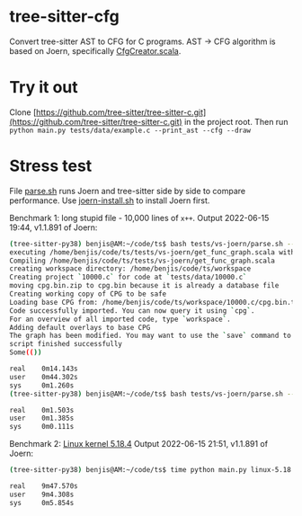 # tree-sitter-cfg

Convert tree-sitter AST to CFG for C programs.
AST -> CFG algorithm is based on Joern, specifically [CfgCreator.scala](https://github.com/joernio/joern/blob/6df0bbe6afad7f9b04bf0d1877e9797a7cdddcc4/joern-cli/frontends/x2cpg/src/main/scala/io/joern/x2cpg/passes/controlflow/cfgcreation/CfgCreator.scala).

# Try it out

Clone [https://github.com/tree-sitter/tree-sitter-c.git](https://github.com/tree-sitter/tree-sitter-c.git) in the project root.
Then run `python main.py tests/data/example.c --print_ast --cfg --draw`

# Stress test

File [parse.sh](./tests/vs-joern/parse.sh) runs Joern and tree-sitter side by side to compare performance.
Use [joern-install.sh](./tests/vs-joern/joern-install.sh) to install Joern first.

Benchmark 1: long stupid file - 10,000 lines of `x++`.
Output 2022-06-15 19:44, v1.1.891 of Joern:
```bash
(tree-sitter-py38) benjis@AM:~/code/ts$ bash tests/vs-joern/parse.sh --joern tests/data/10000.c
executing /home/benjis/code/ts/tests/vs-joern/get_func_graph.scala with params=Map(filename -> tests/data/10000.c)
Compiling /home/benjis/code/ts/tests/vs-joern/get_func_graph.scala
creating workspace directory: /home/benjis/code/ts/workspace
Creating project `10000.c` for code at `tests/data/10000.c`
moving cpg.bin.zip to cpg.bin because it is already a database file
Creating working copy of CPG to be safe
Loading base CPG from: /home/benjis/code/ts/workspace/10000.c/cpg.bin.tmp
Code successfully imported. You can now query it using `cpg`.
For an overview of all imported code, type `workspace`.
Adding default overlays to base CPG
The graph has been modified. You may want to use the `save` command to persist changes to disk.  All changes will also be saved collectively on exit
script finished successfully
Some(())

real    0m14.143s
user    0m44.302s
sys     0m1.260s
(tree-sitter-py38) benjis@AM:~/code/ts$ bash tests/vs-joern/parse.sh --tree-sitter tests/data/10000.c

real    0m1.503s
user    0m1.385s
sys     0m0.111s
```

Benchmark 2: [Linux kernel 5.18.4](https://cdn.kernel.org/pub/linux/kernel/v5.x/linux-5.18.4.tar.xz)
Output 2022-06-15 21:51, v1.1.891 of Joern:
```bash
(tree-sitter-py38) benjis@AM:~/code/ts$ time python main.py linux-5.18.4 --cfg --file > output.txt

real    9m47.570s
user    9m4.308s
sys     0m5.854s
```
